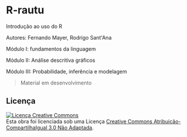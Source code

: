 R-rautu
=======

Introdução ao uso do R

Autores: Fernando Mayer, Rodrigo Sant'Ana

Módulo I: fundamentos da linguagem

Módulo II: Análise descritiva gráficos

Módulo III: Probabilidade, inferência e modelagem


> Material em desenvolvimento


## Licença

<a rel="license"
href="http://creativecommons.org/licenses/by-sa/3.0/deed.pt_BR"><img
alt="Licença Creative Commons" style="border-width:0"
src="http://i.creativecommons.org/l/by-sa/3.0/88x31.png" /></a><br
/>Esta obra foi licenciada sob uma Licença <a rel="license"
href="http://creativecommons.org/licenses/by-sa/3.0/deed.pt_BR">Creative
Commons Atribuição-CompartilhaIgual 3.0 Não Adaptada</a>.
